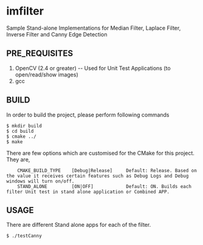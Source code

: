 # imfilter
Sample Stand-alone Implementations for Median Filter, Laplace Filter, Inverse Filter and Canny Edge Detection

PRE_REQUISITES
--------------

1. OpenCV (2.4 or greater) -- Used for Unit Test Applications (to open/read/show images)
2. gcc

BUILD
-----

In order to build the project, please perform following commands

```
$ mkdir build
$ cd build
$ cmake ../
$ make 
```

There are few options which are customised for the CMake for this project. They are, 

```
    CMAKE_BUILD_TYPE    [Debug|Release]     Default: Release. Based on the value it receives certain features such as Debug Logs and Debug windows will turn on/off.
    STAND_ALONE         [ON|OFF]            Default: ON. Builds each filter Unit test in stand alone application or Combined APP.
```

USAGE
-----

There are different Stand alone apps for each of the filter.

```
$ ./testCanny
```
